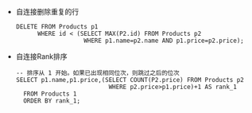 * 自连接删除重复的行

  ```mysql
  DELETE FROM Products p1
        WHERE id < (SELECT MAX(P2.id) FROM Products p2 
                     WHERE p1.name=p2.name AND p1.price=p2.price);
  ```

* 自连接Rank排序

  ```mysql
  -- 排序从 1 开始。如果已出现相同位次，则跳过之后的位次 
  SELECT p1.name,p1.price,(SELECT COUNT(P2.price) FROM Products p2
                            WHERE p2.price>p1.price)+1 AS rank_1
    FROM Products 1 
    ORDER BY rank_1;
  ```

  

